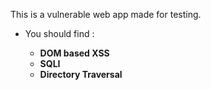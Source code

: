 This is a vulnerable web app made for testing.

- You should find :
  
  - __DOM based XSS__
  - __SQLI__
  - __Directory Traversal__
